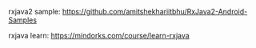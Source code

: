 rxjava2 sample:
https://github.com/amitshekhariitbhu/RxJava2-Android-Samples

rxjava learn:
https://mindorks.com/course/learn-rxjava